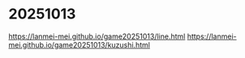 # 20251013

https://lanmei-mei.github.io/game20251013/line.html
https://lanmei-mei.github.io/game20251013/kuzushi.html
